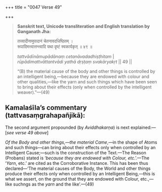 +++
title = "0047 Verse 49"

+++
> **Sanskrit text, Unicode transliteration and English translation by Ganganath Jha:** 
>
> तत्त्वादीनामुपादानं चेतनावदधिष्ठितम् ।  
> रूपादिमत्त्वात्तन्त्वादि यथा दृष्टं स्वकार्यकृत् ॥ ४९ ॥ 
>
> *tattvādīnāmupādānaṃ cetanāvadadhiṣṭhitam* \|  
> *rūpādimattvāttantvādi yathā dṛṣṭaṃ svakāryakṛt* \|\| 49 \|\| 
>
> “(B) the material cause of the body and other things is controlled by an intelligent being,—because they are endowed with colour and other qualities,—like the yarn and such things which have been seen to bring about their effects (only when controlled by the intelligent weaver).”—(49)



## Kamalaśīla’s commentary (tattvasaṃgrahapañjikā):

The second argument propounded (by *Aviddhakarṇa*) is next explained:—[*see verse 49 above*]

*Of the Body and other things,—the material Came*,—in the shape of Atoms and such things—can bring about their effects only when controlled by an Intelligent Cause;—such is the construction of the Text.—The Reason (Probans) stated is ‘*because they are endowed with Colour, etc*.’.—The ‘*Yarn*, etc.’ are cited as the Corroborative Instance. This has been thus declared—‘The material causes of the Body, the World and other things produce their effects only when controlled by an Intelligent Being,—this is what we assert, on the ground that they are endowed with Colour, etc.,—like suchngs as the *yarn* and the like’.—(49)


